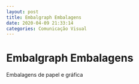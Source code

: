```yaml
---
layout: post
title: Embalgraph Embalagens
date: 2020-04-09 21:33:14 
categories: Comunicação Visual
---
```


# Embalgraph Embalagens

Embalagens de papel e gráfica
